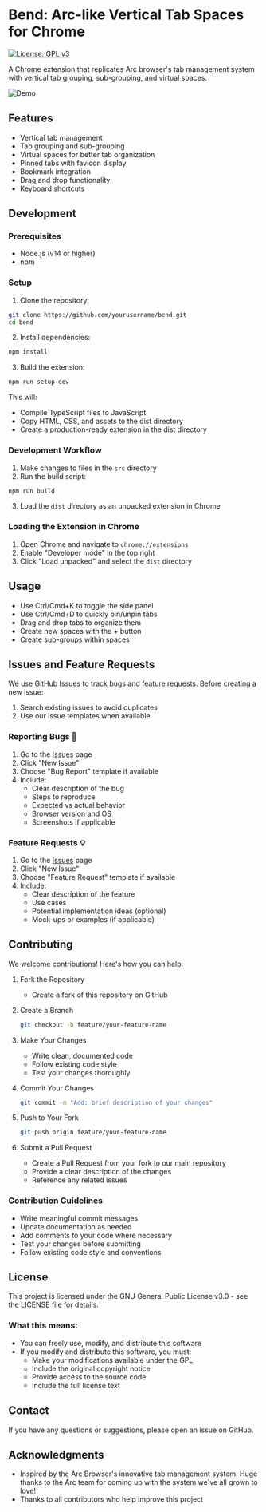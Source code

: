 # Bend: Arc-like Vertical Tab Spaces for Chrome

[![License: GPL v3](https://img.shields.io/badge/License-GPLv3-blue.svg)](https://www.gnu.org/licenses/gpl-3.0)

A Chrome extension that replicates Arc browser's tab management system with vertical tab grouping, sub-grouping, and virtual spaces.

![Demo](assets/extension.gif)

## Features

- Vertical tab management
- Tab grouping and sub-grouping
- Virtual spaces for better tab organization
- Pinned tabs with favicon display
- Bookmark integration
- Drag and drop functionality
- Keyboard shortcuts

## Development

### Prerequisites

- Node.js (v14 or higher)
- npm

### Setup

1. Clone the repository:
```bash
git clone https://github.com/yourusername/bend.git
cd bend
```

2. Install dependencies:
```bash
npm install
```

3. Build the extension:
```bash
npm run setup-dev
```

This will:
- Compile TypeScript files to JavaScript
- Copy HTML, CSS, and assets to the dist directory
- Create a production-ready extension in the dist directory

### Development Workflow

1. Make changes to files in the `src` directory
2. Run the build script:
```bash
npm run build
```
3. Load the `dist` directory as an unpacked extension in Chrome

### Loading the Extension in Chrome

1. Open Chrome and navigate to `chrome://extensions`
2. Enable "Developer mode" in the top right
3. Click "Load unpacked" and select the `dist` directory

## Usage

- Use Ctrl/Cmd+K to toggle the side panel
- Use Ctrl/Cmd+D to quickly pin/unpin tabs
- Drag and drop tabs to organize them
- Create new spaces with the + button
- Create sub-groups within spaces

## Issues and Feature Requests

We use GitHub Issues to track bugs and feature requests. Before creating a new issue:

1. Search existing issues to avoid duplicates
2. Use our issue templates when available

### Reporting Bugs 🐛

1. Go to the [Issues](https://github.com/platinummonkey/bend/issues) page
2. Click "New Issue"
3. Choose "Bug Report" template if available
4. Include:
   - Clear description of the bug
   - Steps to reproduce
   - Expected vs actual behavior
   - Browser version and OS
   - Screenshots if applicable

### Feature Requests 💡

1. Go to the [Issues](https://github.com/platinummonkey/bend/issues) page
2. Click "New Issue"
3. Choose "Feature Request" template if available
4. Include:
   - Clear description of the feature
   - Use cases
   - Potential implementation ideas (optional)
   - Mock-ups or examples (if applicable)

## Contributing


We welcome contributions! Here's how you can help:

1. Fork the Repository
   - Create a fork of this repository on GitHub

2. Create a Branch
   ```bash
   git checkout -b feature/your-feature-name
   ```

3. Make Your Changes
   - Write clean, documented code
   - Follow existing code style
   - Test your changes thoroughly

4. Commit Your Changes
   ```bash
   git commit -m "Add: brief description of your changes"
   ```

5. Push to Your Fork
   ```bash
   git push origin feature/your-feature-name
   ```

6. Submit a Pull Request
   - Create a Pull Request from your fork to our main repository
   - Provide a clear description of the changes
   - Reference any related issues

### Contribution Guidelines

- Write meaningful commit messages
- Update documentation as needed
- Add comments to your code where necessary
- Test your changes before submitting
- Follow existing code style and conventions

## License

This project is licensed under the GNU General Public License v3.0 - see the [LICENSE](LICENSE) file for details.

### What this means:

- You can freely use, modify, and distribute this software
- If you modify and distribute this software, you must:
  - Make your modifications available under the GPL
  - Include the original copyright notice
  - Provide access to the source code
  - Include the full license text

## Contact

If you have any questions or suggestions, please open an issue on GitHub.

## Acknowledgments

- Inspired by the Arc Browser's innovative tab management system. Huge thanks to the Arc team for coming up with the system we've all grown to love!
- Thanks to all contributors who help improve this project 